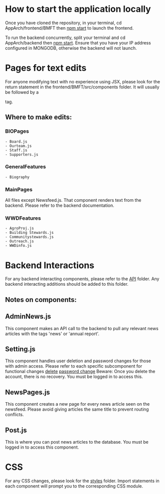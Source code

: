 # How to start the application locally

Once you have cloned the repository, in your terminal, cd AppArch/frontend/BMFT then [npm start]() to launch the frontend.

To run the backend concurrently, split your terminal and cd AppArch/backend then [npm start](). Ensure that you have your IP address configured in MONGODB, otherwise the backend will not launch.

# Pages for text edits

For anyone modifying text with no experience using JSX, please look for the return statement in the frontend/BMFT/src/components folder. It will usually be followed by a <div> tag.

## Where to make edits:

### BIOPages

    - Board.js
    - Ourteam.js
    - Staff.js
    - Supporters.js

### GeneralFeatures

    - Biography

### MainPages
    
All files except Newsfeed.js. That component renders text from the backend. Please refer to the backend documentation.

### WWDFeatures

    - AgroProj.js
    - Building Stewards.js
    - Communitystewards.js
    - Outreach.js
    - WWDinfo.js

# Backend Interactions

For any backend interacting components, please refer to the [API](https://github.com/IvanMK518/Belize-Maya-Forest-Trust/tree/main/AppArch/frontend/BMFT/src/components/API) folder. Any backend interacting additions should be added to this folder.

## Notes on components:

## AdminNews.js

This component makes an API call to the backend to pull any relevant news articles with the tags 'news' or 'annual report'. 

## Setting.js

This component handles user deletion and password changes for those with admin access. Please refer to each specific subcomponent for functional changes [delete](https://github.com/IvanMK518/Belize-Maya-Forest-Trust/blob/main/AppArch/frontend/BMFT/src/components/API/DeleteUser.js) [password change](https://github.com/IvanMK518/Belize-Maya-Forest-Trust/blob/main/AppArch/frontend/BMFT/src/components/API/UpdatePassword.js) Beware: Once you delete the account, there is no recovery. You must be logged in to access this.

## NewsPages.js

This component creates a new page for every news article seen on the newsfeed. Please avoid giving articles the same title to prevent routing conflicts.

## Post.js

This is where you can post news articles to the database. You must be logged in to access this component.

# CSS 

For any CSS changes, please look for the [styles](https://github.com/IvanMK518/Belize-Maya-Forest-Trust/tree/main/AppArch/frontend/BMFT/src/components/styles)
folder. Import statements in each component will prompt you to the corresponding CSS module.



